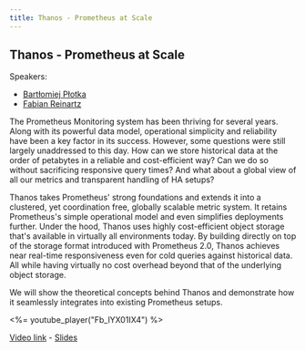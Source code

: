 ```yaml
---
title: Thanos - Prometheus at Scale
---
```


## Thanos - Prometheus at Scale

Speakers:

* [Bartłomiej Płotka](/2018-munich/speakers/bartek-plotka/)
* [Fabian Reinartz](/2018-munich/speakers/fabian-reinartz/)

The Prometheus Monitoring system has been thriving for several years. Along with its powerful data model, operational simplicity and reliability have been a key factor in its success. However, some questions were still largely unaddressed to this day. How can we store historical data at the order of petabytes in a reliable and cost-efficient way? Can we do so without sacrificing responsive query times? And what about a global view of all our metrics and transparent handling of HA setups?

Thanos takes Prometheus' strong foundations and extends it into a clustered, yet coordination free, globally scalable metric system. It retains Prometheus's simple operational model and even simplifies deployments further. Under the hood, Thanos uses highly cost-efficient object storage that's available in virtually all environments today. By building directly on top of the storage format introduced with Prometheus 2.0, Thanos achieves near real-time responsiveness even for cold queries against historical data. All while having virtually no cost overhead beyond that of the underlying object storage.

We will show the theoretical concepts behind Thanos and demonstrate how it seamlessly integrates into existing Prometheus setups.

<%= youtube_player("Fb_lYX01IX4") %>

[Video link](https://youtu.be/Fb_lYX01IX4) -
[Slides](/2018-munich/slides/thanos-prometheus-at-scale.pdf)
